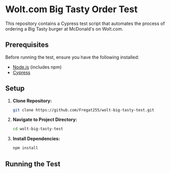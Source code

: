 # Wolt.com Big Tasty Order Test

This repository contains a Cypress test script that automates the process of ordering a Big Tasty burger at McDonald's on Wolt.com.

## Prerequisites

Before running the test, ensure you have the following installed:

- [Node.js](https://nodejs.org/) (includes npm)
- [Cypress](https://www.cypress.io/)

## Setup

1. **Clone Repository:**

    ```bash
    git clone https://github.com/Fregat255/wolt-big-tasty-test.git
    ```

2. **Navigate to Project Directory:**

    ```bash
    cd wolt-big-tasty-test
    ```

3. **Install Dependencies:**

    ```bash
    npm install
    ```

## Running the Test
